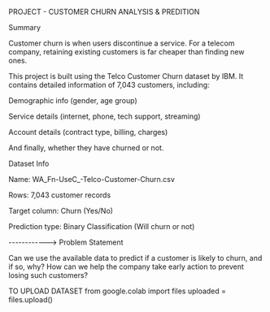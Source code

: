 PROJECT - CUSTOMER CHURN ANALYSIS & PREDITION

Summary

Customer churn is when users discontinue a service. For a telecom company, retaining existing customers is far cheaper than finding new ones.

This project is built using the Telco Customer Churn dataset by IBM. It contains detailed information of 7,043 customers, including:

Demographic info (gender, age group)

Service details (internet, phone, tech support, streaming)

Account details (contract type, billing, charges)

And finally, whether they have churned or not.

Dataset Info

Name: WA_Fn-UseC_-Telco-Customer-Churn.csv

Rows: 7,043 customer records

Target column: Churn (Yes/No)

Prediction type: Binary Classification (Will churn or not)

------------> Problem Statement

Can we use the available data to predict if a customer is likely to churn, and if so, why? How can we help the company take early action to prevent losing such customers?

TO UPLOAD DATASET 
from google.colab import files
uploaded = files.upload()


